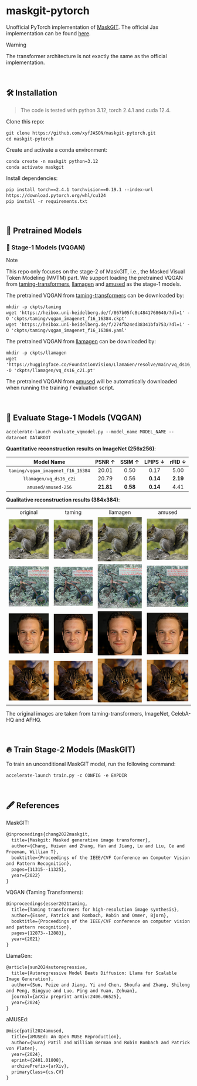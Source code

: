 # maskgit-pytorch

Unofficial PyTorch implementation of [MaskGIT](http://arxiv.org/abs/2202.04200). The official Jax implementation can be found [here](https://github.com/google-research/maskgit).

> [!WARNING]
> The transformer architecture is not exactly the same as the official implementation.

<br/>



## 🛠️ Installation

> The code is tested with python 3.12, torch 2.4.1 and cuda 12.4.

Clone this repo:

```shell
git clone https://github.com/xyfJASON/maskgit-pytorch.git
cd maskgit-pytorch
```

Create and activate a conda environment:

```shell
conda create -n maskgit python=3.12
conda activate maskgit
```

Install dependencies:

```shell
pip install torch==2.4.1 torchvision==0.19.1 --index-url https://download.pytorch.org/whl/cu124
pip install -r requirements.txt
```

<br/>



## 🤖️ Pretrained Models

### 🤖️ Stage-1 Models (VQGAN)

> [!NOTE]
> This repo only focuses on the stage-2 of MaskGIT, i.e., the Masked Visual Token Modeling (MVTM) part.
We support loading the pretrained VQGAN from [taming-transformers](https://github.com/CompVis/taming-transformers), 
> [llamagen](https://github.com/FoundationVision/LlamaGen) and [amused](https://huggingface.co/amused/amused-256) 
> as the stage-1 models.

The pretrained VQGAN from [taming-transformers](https://github.com/CompVis/taming-transformers) can be downloaded by:

```shell
mkdir -p ckpts/taming
wget 'https://heibox.uni-heidelberg.de/f/867b05fc8c4841768640/?dl=1' -O 'ckpts/taming/vqgan_imagenet_f16_16384.ckpt'
wget 'https://heibox.uni-heidelberg.de/f/274fb24ed38341bfa753/?dl=1' -O 'ckpts/taming/vqgan_imagenet_f16_16384.yaml'
```

The pretrained VQGAN from [llamagen](https://github.com/FoundationVision/LlamaGen) can be downloaded by:

```shell
mkdir -p ckpts/llamagen
wget 'https://huggingface.co/FoundationVision/LlamaGen/resolve/main/vq_ds16_c2i.pt' -O 'ckpts/llamagen/vq_ds16_c2i.pt'
```

The pretrained VQGAN from [amused](https://huggingface.co/amused/amused-256) will be automatically downloaded when running the training / evaluation script.

<br/>



## 🚀 Evaluate Stage-1 Models (VQGAN)

```shell
accelerate-launch evaluate_vqmodel.py --model_name MODEL_NAME --dataroot DATAROOT
```

**Quantitative reconstruction results on ImageNet (256x256)**:

|            Model Name             |  PSNR ↑   |  SSIM ↑  | LPIPS ↓  |  rFID ↓  |
|:---------------------------------:|:---------:|:--------:|:--------:|:--------:|
| `taming/vqgan_imagenet_f16_16384` |   20.01   |   0.50   |   0.17   |   5.00   |
|      `llamagen/vq_ds16_c2i`       |   20.79   |   0.56   | **0.14** | **2.19** |
|        `amused/amused-256`        | **21.81** | **0.58** | **0.14** |   4.41   |

**Qualitative reconstruction results (384x384)**:

<table>
<tr>
    <td align="center">original</td>
    <td align="center">taming</td>
    <td align="center">llamagen</td>
    <td align="center">amused</td>
</tr>
<tr>
    <td width="12%"><img src="/assets/test_img_1.png" alt="" /></td>
    <td width="12%"><img src="./assets/test_img_1_taming.png" alt="" /></td>
    <td width="12%"><img src="./assets/test_img_1_llamagen.png" alt="" /></td>
    <td width="12%"><img src="./assets/test_img_1_amused.png" alt="" /></td>
</tr>
<tr>
    <td width="12%"><img src="/assets/test_img_3.png" alt="" /></td>
    <td width="12%"><img src="./assets/test_img_3_taming.png" alt="" /></td>
    <td width="12%"><img src="./assets/test_img_3_llamagen.png" alt="" /></td>
    <td width="12%"><img src="./assets/test_img_3_amused.png" alt="" /></td>
</tr>
<tr>
    <td width="12%"><img src="/assets/test_img_2.png" alt="" /></td>
    <td width="12%"><img src="./assets/test_img_2_taming.png" alt="" /></td>
    <td width="12%"><img src="./assets/test_img_2_llamagen.png" alt="" /></td>
    <td width="12%"><img src="./assets/test_img_2_amused.png" alt="" /></td>
</tr>
<tr>
    <td width="12%"><img src="/assets/test_img_4.png" alt="" /></td>
    <td width="12%"><img src="./assets/test_img_4_taming.png" alt="" /></td>
    <td width="12%"><img src="./assets/test_img_4_llamagen.png" alt="" /></td>
    <td width="12%"><img src="./assets/test_img_4_amused.png" alt="" /></td>
</tr>
</table>

The original images are taken from taming-transformers, ImageNet, CelebA-HQ and AFHQ.

<br/>



## 🔥 Train Stage-2 Models (MaskGIT)

To train an unconditional MaskGIT model, run the following command:

```shell
accelerate-launch train.py -c CONFIG -e EXPDIR
```

<br/>



## 🖋️ References

MaskGIT:

```
@inproceedings{chang2022maskgit,
  title={Maskgit: Masked generative image transformer},
  author={Chang, Huiwen and Zhang, Han and Jiang, Lu and Liu, Ce and Freeman, William T},
  booktitle={Proceedings of the IEEE/CVF Conference on Computer Vision and Pattern Recognition},
  pages={11315--11325},
  year={2022}
}
```

VQGAN (Taming Transformers):

```
@inproceedings{esser2021taming,
  title={Taming transformers for high-resolution image synthesis},
  author={Esser, Patrick and Rombach, Robin and Ommer, Bjorn},
  booktitle={Proceedings of the IEEE/CVF conference on computer vision and pattern recognition},
  pages={12873--12883},
  year={2021}
}
```

LlamaGen:

```
@article{sun2024autoregressive,
  title={Autoregressive Model Beats Diffusion: Llama for Scalable Image Generation},
  author={Sun, Peize and Jiang, Yi and Chen, Shoufa and Zhang, Shilong and Peng, Bingyue and Luo, Ping and Yuan, Zehuan},
  journal={arXiv preprint arXiv:2406.06525},
  year={2024}
}
```

aMUSEd:

```
@misc{patil2024amused,
  title={aMUSEd: An Open MUSE Reproduction}, 
  author={Suraj Patil and William Berman and Robin Rombach and Patrick von Platen},
  year={2024},
  eprint={2401.01808},
  archivePrefix={arXiv},
  primaryClass={cs.CV}
}
```
